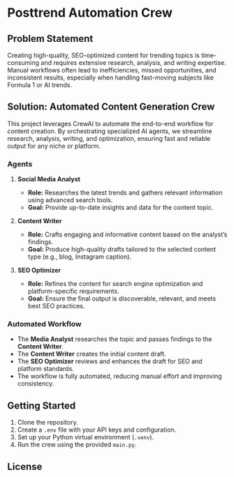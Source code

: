 # Posttrend Automation Crew

## Problem Statement

Creating high-quality, SEO-optimized content for trending topics is time-consuming and requires extensive research, analysis, and writing expertise. Manual workflows often lead to inefficiencies, missed opportunities, and inconsistent results, especially when handling fast-moving subjects like Formula 1 or AI trends.

## Solution: Automated Content Generation Crew

This project leverages CrewAI to automate the end-to-end workflow for content creation. By orchestrating specialized AI agents, we streamline research, analysis, writing, and optimization, ensuring fast and reliable output for any niche or platform.

### Agents

1. **Social Media Analyst**

   - **Role:** Researches the latest trends and gathers relevant information using advanced search tools.
   - **Goal:** Provide up-to-date insights and data for the content topic.

2. **Content Writer**

   - **Role:** Crafts engaging and informative content based on the analyst’s findings.
   - **Goal:** Produce high-quality drafts tailored to the selected content type (e.g., blog, Instagram caption).

3. **SEO Optimizer**
   - **Role:** Refines the content for search engine optimization and platform-specific requirements.
   - **Goal:** Ensure the final output is discoverable, relevant, and meets best SEO practices.

### Automated Workflow

- The **Media Analyst** researches the topic and passes findings to the **Content Writer**.
- The **Content Writer** creates the initial content draft.
- The **SEO Optimizer** reviews and enhances the draft for SEO and platform standards.
- The workflow is fully automated, reducing manual effort and improving consistency.

## Getting Started

1. Clone the repository.
2. Create a `.env` file with your API keys and configuration.
3. Set up your Python virtual environment (`.venv`).
4. Run the crew using the provided `main.py`.

## License
